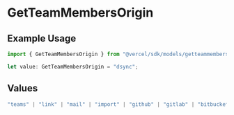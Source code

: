 # GetTeamMembersOrigin

## Example Usage

```typescript
import { GetTeamMembersOrigin } from "@vercel/sdk/models/getteammembersop.js";

let value: GetTeamMembersOrigin = "dsync";
```

## Values

```typescript
"teams" | "link" | "mail" | "import" | "github" | "gitlab" | "bitbucket" | "saml" | "dsync" | "feedback" | "organization-teams"
```